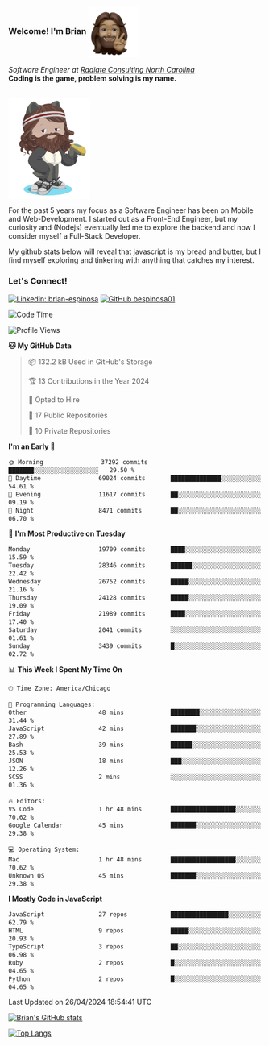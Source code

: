 ###  Welcome! I'm Brian <img align="center" src="https://github.com/bespinosa01/bespinosa01/blob/main/assets/peace-animoji.png" height="100" /></h2>
<p><em>Software Engineer at <a href="https://www.radiateconsulting.coop/north-carolina-tech-coop">Radiate Consulting North Carolina</a>
 <br/>
<!-- </br>Developer Consultant at <a href="https://codethedream.org/">Code The Dream</a> -->
</em> <b>Coding is the game, problem solving is my name.</b></p>

<br/>


 <img align="center" src="https://github.com/bespinosa01/bespinosa01/blob/main/assets/octo-me.png" height="200" /> 
 <p>
 For the past 5 years my focus as a Software Engineer has been on Mobile and Web-Development. I started out as a Front-End Engineer, but my curiosity and (Nodejs) eventually led me to explore the backend and now I consider myself a Full-Stack Developer.
</p>
<p>
 My github stats below will reveal that javascript is my bread and butter, but I find myself exploring and tinkering with anything that catches my interest. 
 </p>
 
 
### Let's Connect!

[![Linkedin: brian-espinosa](https://img.shields.io/badge/-brian--espinosa-blue?style=flat-square&logo=Linkedin&logoColor=white&link=https://www.linkedin.com/in/brian-espinosa/)](https://www.linkedin.com/in/brian-espinosa/)
[![GitHub bespinosa01](https://img.shields.io/github/followers/bespinosa01?label=follow&style=social)](https://github.com/bespinosa01)



<!--START_SECTION:waka-->
![Code Time](http://img.shields.io/badge/Code%20Time-1%2C492%20hrs%2057%20mins-blue)

![Profile Views](http://img.shields.io/badge/Profile%20Views-0-blue)

**🐱 My GitHub Data** 

> 📦 132.2 kB Used in GitHub's Storage 
 > 
> 🏆 13 Contributions in the Year 2024
 > 
> 💼 Opted to Hire
 > 
> 📜 17 Public Repositories 
 > 
> 🔑 10 Private Repositories 
 > 
**I'm an Early 🐤** 

```text
🌞 Morning                37292 commits       ███████░░░░░░░░░░░░░░░░░░   29.50 % 
🌆 Daytime                69024 commits       ██████████████░░░░░░░░░░░   54.61 % 
🌃 Evening                11617 commits       ██░░░░░░░░░░░░░░░░░░░░░░░   09.19 % 
🌙 Night                  8471 commits        ██░░░░░░░░░░░░░░░░░░░░░░░   06.70 % 
```
📅 **I'm Most Productive on Tuesday** 

```text
Monday                   19709 commits       ████░░░░░░░░░░░░░░░░░░░░░   15.59 % 
Tuesday                  28346 commits       ██████░░░░░░░░░░░░░░░░░░░   22.42 % 
Wednesday                26752 commits       █████░░░░░░░░░░░░░░░░░░░░   21.16 % 
Thursday                 24128 commits       █████░░░░░░░░░░░░░░░░░░░░   19.09 % 
Friday                   21989 commits       ████░░░░░░░░░░░░░░░░░░░░░   17.40 % 
Saturday                 2041 commits        ░░░░░░░░░░░░░░░░░░░░░░░░░   01.61 % 
Sunday                   3439 commits        █░░░░░░░░░░░░░░░░░░░░░░░░   02.72 % 
```


📊 **This Week I Spent My Time On** 

```text
🕑︎ Time Zone: America/Chicago

💬 Programming Languages: 
Other                    48 mins             ████████░░░░░░░░░░░░░░░░░   31.44 % 
JavaScript               42 mins             ███████░░░░░░░░░░░░░░░░░░   27.89 % 
Bash                     39 mins             ██████░░░░░░░░░░░░░░░░░░░   25.53 % 
JSON                     18 mins             ███░░░░░░░░░░░░░░░░░░░░░░   12.26 % 
SCSS                     2 mins              ░░░░░░░░░░░░░░░░░░░░░░░░░   01.36 % 

🔥 Editors: 
VS Code                  1 hr 48 mins        ██████████████████░░░░░░░   70.62 % 
Google Calendar          45 mins             ███████░░░░░░░░░░░░░░░░░░   29.38 % 

💻 Operating System: 
Mac                      1 hr 48 mins        ██████████████████░░░░░░░   70.62 % 
Unknown OS               45 mins             ███████░░░░░░░░░░░░░░░░░░   29.38 % 
```

**I Mostly Code in JavaScript** 

```text
JavaScript               27 repos            ████████████████░░░░░░░░░   62.79 % 
HTML                     9 repos             █████░░░░░░░░░░░░░░░░░░░░   20.93 % 
TypeScript               3 repos             ██░░░░░░░░░░░░░░░░░░░░░░░   06.98 % 
Ruby                     2 repos             █░░░░░░░░░░░░░░░░░░░░░░░░   04.65 % 
Python                   2 repos             █░░░░░░░░░░░░░░░░░░░░░░░░   04.65 % 
```




 Last Updated on 26/04/2024 18:54:41 UTC
<!--END_SECTION:waka-->


<!--  Github STATS -->
[![Brian's GitHub stats](https://github-readme-stats.vercel.app/api?username=bespinosa01&hide=stars,contribs&count_private=true&show_icons=true)](https://github.com/anuraghazra/github-readme-stats)

[![Top Langs](https://github-readme-stats.vercel.app/api/top-langs/?username=bespinosa01&layout=compact)](https://github.com/anuraghazra/github-readme-stats)



<!--
**bespinosa01/bespinosa01** is a ✨ _special_ ✨ repository because its `README.md` (this file) appears on your GitHub profile.

Here are some ideas to get you started:

- 🔭 I’m currently working on ...
- 🌱 I’m currently learning ...
- 👯 I’m looking to collaborate on ...
- 🤔 I’m looking for help with ...
- 💬 Ask me about ...
- 📫 How to reach me: ...
- 😄 Pronouns: ...
- ⚡ Fun fact: ...
-->
